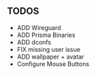 ## TODOS
- ADD Wireguard
- ADD Prisma Binaries
- ADD dconfs
- FIX missing user issue
- ADD wallpaper + avatar
- Configure Mouse Buttons
